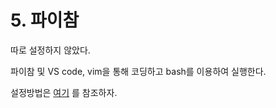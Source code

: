 # 5. 파이참

따로 설정하지 않았다.

파이참 및 VS code, vim을 통해 코딩하고 bash를 이용하여 실행한다.

설정방법은 [여기](https://wikidocs.net/81043) 를 참조하자.